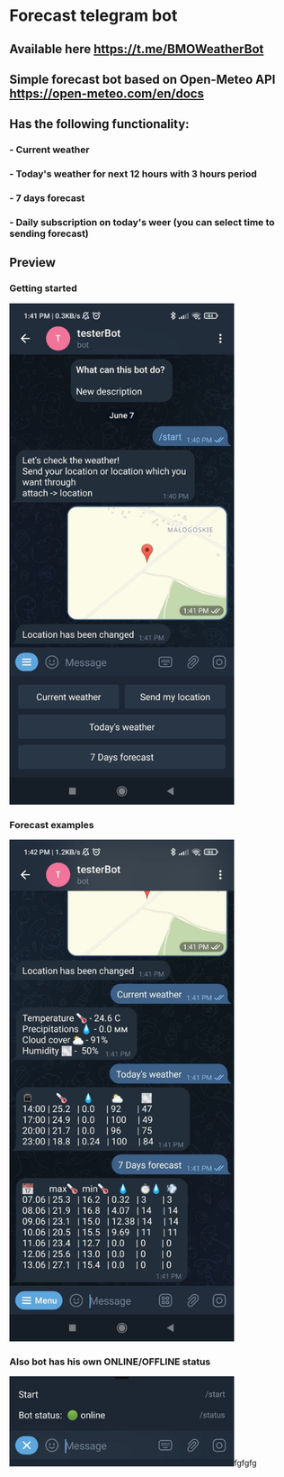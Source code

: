 # Forecast telegram bot

## Available here https://t.me/BMOWeatherBot
## Simple forecast bot based on Open-Meteo API https://open-meteo.com/en/docs
## Has the following functionality:
### - Current weather
### - Today's weather for next 12 hours with 3 hours period
### - 7 days forecast
### - Daily subscription on today's weer (you can select time to sending forecast)

## Preview

### Getting started
<img src="/images/start.jpg" width="400"/>

### Forecast examples
<img src="/images/forecast.jpg" width="400"/>

### Also bot has his own ONLINE/OFFLINE status
<img src="/images/bot-status.png" width="400"/>fgfgfg
